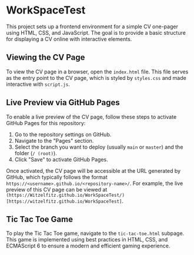 # WorkSpaceTest

This project sets up a frontend environment for a simple CV one-pager using HTML, CSS, and JavaScript. The goal is to provide a basic structure for displaying a CV online with interactive elements.

## Viewing the CV Page

To view the CV page in a browser, open the `index.html` file. This file serves as the entry point to the CV page, which is styled by `styles.css` and made interactive with `script.js`.

## Live Preview via GitHub Pages

To enable a live preview of the CV page, follow these steps to activate GitHub Pages for this repository:
1. Go to the repository settings on GitHub.
2. Navigate to the "Pages" section.
3. Select the branch you want to deploy (usually `main` or `master`) and the folder (`/ (root)`).
4. Click "Save" to activate GitHub Pages.

Once activated, the CV page will be accessible at the URL generated by GitHub, which typically follows the format `https://<username>.github.io/<repository-name>/`. For example, the live preview of this CV page can be viewed at `(https://Witzelfitz.github.io/WorkSpaceTest/)[https://witzelfitz.github.io/WorkSpaceTest]`.

## Tic Tac Toe Game

To play the Tic Tac Toe game, navigate to the `tic-tac-toe.html` subpage. This game is implemented using best practices in HTML, CSS, and ECMAScript 6 to ensure a modern and efficient gaming experience.
